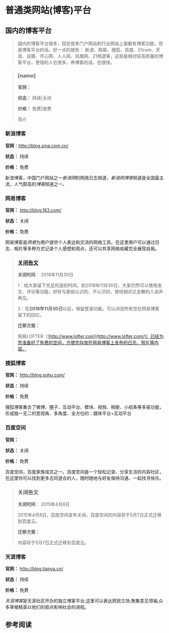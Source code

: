 # 普通类网站(博客)平台 



## 国内的博客平台

> 国内的博客平台很多，现在很多门户网站和行业网站上面都有博客功能，但是博客平台的话，好一点的就有： 新浪、网易、搜狐、百度、51com、天涯、豆瓣、开心网、人人网、凤凰网、21频道等，这些是相对较高质量的博客平台，使用的人也很多，养博客的话，也很快。 



> ### [name]
>
> **官网：** 
>
> **状态：** 持续|关闭
>
> **价格：**  免费|收费
>
> 简介



### 新浪博客

**官网**：http://blog.sina.com.cn/

**状态：** 持续

**价格：**  免费

新浪博客，中国门户网站之一*新浪网*的网络日志频道，*新浪网博客*频道是全国最主流，人气颇高的*博客*频道之一。 



### 网易博客

**官网：** http://blog.163.com/

**状态：** 关闭

**价格：**  免费

网易博客是*网易*为用户提供个人表达和交流的网络工具。在这里用户可以通过日志、相片等多种方式记录个人感想和观点，还可以共享网络收藏完全展现自我。 

> ### [关闭告文](http://blog.163.com/bearer.do)
>
> **关闭时间**： 2018年11月30日
>
> 1：给大家留下充足的道别时间。到2018年11月30日，大家仍然可以使用发文、评论等功能，好好与那些认识的、不认识的、曾经相识又走散的人说声再见。
>
>  2：在**2018年11月30日**以后，保留登录功能，可以浏览所有您在网易博客留下的回忆。
>
>  
>
> **迁移方案：** 
>
> 网易LOFTER（[http://www.lofter.com](http://www.lofter.com/)）已经为您准备好了免费的空间，方便您存放在网易博客上发布的日志、照片等内容。 





### 搜狐博客

**官网：** http://blog.sohu.com/

**状态：** 持续 

**价格：**  免费

搜狐博客集合了微博、圈子、互动平台、模块、视频、相册、小纸条等多层功能，形成独一无二的宽视角、多角度、全方位的：媒体平台+互动平台 





### 百度空间 

**官网：** 

**状态：**  关闭

**价格：**  免费 

百度空间，百度家族成员之一。百度空间是一个轻松记录、分享生活的内容社区，在这里你可以找到更多志同道合的人，随时随地与好友保持沟通、一起找寻快乐。 

> ### 关闭告文
>
> **关闭时间**： 2015年4月8日 
>
> 2015年4月8日，百度空间宣布关闭，百度空间的内容将于5月7日正式迁移到百度云。 
>
>  
>
> **迁移方案：** 
>
> 内容将于5月7日正式迁移到百度云。





### 天涯博客

**官网：** http://blog.tianya.cn/

**状态：** 持续 

**价格：**  免费 

*天涯博客*是天涯社区开办的独立博客平台,这里可以表达网民立场,聚集意见领袖,众多草根精英以他们的观点影响社会的进程。 





## 参考阅读



